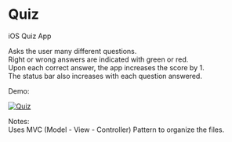# Quiz
iOS Quiz App

Asks the user many different questions. <br/>
Right or wrong answers are indicated with green or red. <br/>
Upon each correct answer, the app increases the score by 1. <br/>
The status bar also increases with each question answered. <br/>

Demo:

<a href="https://media.giphy.com/media/XEgEWIVhz4ZyQNZQst/giphy.gif"><img src="https://media.giphy.com/media/XEgEWIVhz4ZyQNZQst/giphy.gif" title="Quiz"/></a>

Notes:<br/>
Uses MVC (Model - View - Controller) Pattern to organize the files.<br/>
